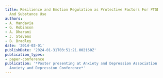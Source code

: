```yaml
---
title: Resilience and Emotion Regulation as Protective Factors For PTSD, Depression,
  And Substance Use
authors:
- A. Mandavia
- G. Robinson
- A. Dharani
- J. Stevens
- B. Bradley
date: '2014-03-01'
publishDate: '2024-01-31T03:51:21.002160Z'
publication_types:
- paper-conference
publication: '*Poster presenting at Anxiety and Depression Association of America’s
  Anxiety and Depression Conference*'
---
```

